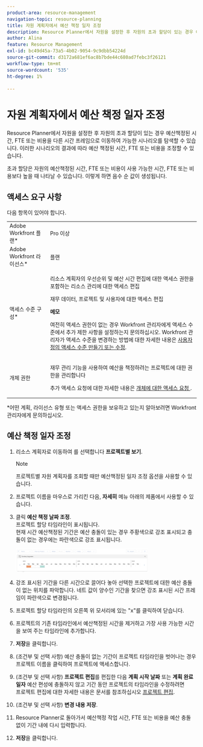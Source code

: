 ```yaml
---
product-area: resource-management
navigation-topic: resource-planning
title: 자원 계획자에서 예산 책정 일자 조정
description: Resource Planner에서 자원을 설정한 후 자원의 초과 할당이 있는 경우 예산책정된 시간, FTE 또는 비용을 다른 시간 프레임으로 이동하여 가능한 시나리오를 탐색할 수 있습니다. 이러한 시나리오의 결과에 따라 예산 책정된 시간, FTE 또는 비용을 조정할 수 있습니다.
author: Alina
feature: Resource Management
exl-id: bc49d45a-73a5-4b02-9054-9c9dbb54224d
source-git-commit: d3172a681ef6ac8b7bde44c680ad7febc3f26121
workflow-type: tm+mt
source-wordcount: '535'
ht-degree: 1%

---
```


# 자원 계획자에서 예산 책정 일자 조정

Resource Planner에서 자원을 설정한 후 자원의 초과 할당이 있는 경우 예산책정된 시간, FTE 또는 비용을 다른 시간 프레임으로 이동하여 가능한 시나리오를 탐색할 수 있습니다. 이러한 시나리오의 결과에 따라 예산 책정된 시간, FTE 또는 비용을 조정할 수 있습니다.

초과 할당은 자원의 예산책정된 시간, FTE 또는 비용이 사용 가능한 시간, FTE 또는 비용보다 높을 때 나타날 수 있습니다. 이렇게 하면 음수 순 값이 생성됩니다.

## 액세스 요구 사항

다음 항목이 있어야 합니다.

<table style="table-layout:auto"> 
 <col> 
 <col> 
 <tbody> 
  <tr> 
   <td role="rowheader">Adobe Workfront 플랜*</td> 
   <td> <p>Pro 이상</p> </td> 
  </tr> 
  <tr> 
   <td role="rowheader">Adobe Workfront 라이선스*</td> 
   <td> <p>플랜 </p> </td> 
  </tr> 
  <tr> 
   <td role="rowheader">액세스 수준 구성*</td> 
   <td> <p>리소스 계획자의 우선순위 및 예산 시간 편집에 대한 액세스 권한을 포함하는 리소스 관리에 대한 액세스 편집</p> <p>재무 데이터, 프로젝트 및 사용자에 대한 액세스 편집</p> <p><b>메모</b>

여전히 액세스 권한이 없는 경우 Workfront 관리자에게 액세스 수준에서 추가 제한 사항을 설정하는지 문의하십시오. Workfront 관리자가 액세스 수준을 변경하는 방법에 대한 자세한 내용은 <a href="../../administration-and-setup/add-users/configure-and-grant-access/create-modify-access-levels.md" class="MCXref xref">사용자 정의 액세스 수준 만들기 또는 수정</a>.</p> </td>
</tr> 
  <tr> 
   <td role="rowheader">개체 권한</td> 
   <td> <p>재무 관리 기능을 사용하여 예산을 책정하려는 프로젝트에 대한 권한을 관리합니다</p> <p>추가 액세스 요청에 대한 자세한 내용은 <a href="../../workfront-basics/grant-and-request-access-to-objects/request-access.md" class="MCXref xref">개체에 대한 액세스 요청 </a>.</p> </td> 
  </tr> 
 </tbody> 
</table>

&#42;어떤 계획, 라이선스 유형 또는 액세스 권한을 보유하고 있는지 알아보려면 Workfront 관리자에게 문의하십시오.

## 예산 책정 일자 조정

1. 리소스 계획자로 이동하여 를 선택합니다 **프로젝트별 보기**.

   >[!NOTE]
   >
   >프로젝트별 자원 계획자를 조회할 때만 예산책정된 일자 조정 옵션을 사용할 수 있습니다.

1. 프로젝트 이름을 마우스로 가리킨 다음, **자세히** 메뉴 아래의 제품에서 사용할 수 있습니다.
1. 클릭 **예산 책정 날짜 조정**.\
   프로젝트 할당 타임라인이 표시됩니다.\
   현재 시간 예산책정된 기간은 예산 충돌이 있는 경우 주황색으로 강조 표시되고 충돌이 없는 경우에는 파란색으로 강조 표시됩니다.

   ![](assets/rp-adjust-budgeting-dates-with-no-done-button-350x63.png)

1. 강조 표시된 기간을 다른 시간으로 끌어다 놓아 선택한 프로젝트에 대한 예산 충돌이 없는 위치를 파악합니다. 네트 값이 양수인 기간을 찾으면 강조 표시된 시간 프레임이 파란색으로 변경됩니다.
1. 프로젝트 할당 타임라인의 오른쪽 위 모서리에 있는 &quot;x&quot;를 클릭하여 닫습니다.
1. 프로젝트의 기존 타임라인에서 예산책정된 시간을 제거하고 가장 사용 가능한 시간을 보여 주는 타임라인에 추가합니다.
1. **저장**&#x200B;을 클릭합니다.
1. (조건부 및 선택 사항) 예산 충돌이 없는 기간이 프로젝트 타임라인을 벗어나는 경우 프로젝트 이름을 클릭하여 프로젝트에 액세스합니다.
1. (조건부 및 선택 사항) **프로젝트 편집**&#x200B;를 편집한 다음 **계획 시작 날짜** 또는 **계획 완료 일자** 예산 편성에 충돌하지 않고 기간 동안 프로젝트의 타임라인을 수정하려면\
   프로젝트 편집에 대한 자세한 내용은 문서를 참조하십시오 [프로젝트 편집](../../manage-work/projects/manage-projects/edit-projects.md).

1. (조건부 및 선택 사항) **변경 내용 저장**.
1. Resource Planner로 돌아가서 예산책정 작업 시간, FTE 또는 비용을 예산 충돌 없이 기간 내에 다시 입력합니다.
1. **저장**&#x200B;을 클릭합니다.
